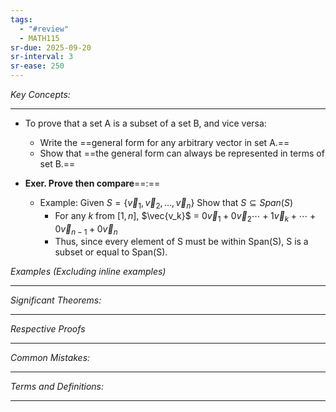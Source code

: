 ```yaml
---
tags:
  - "#review"
  - MATH115
sr-due: 2025-09-20
sr-interval: 3
sr-ease: 250
---
```

*Key Concepts:*
___

- To prove that a set A is a subset of a set B, and vice versa:
	- Write the ==general form for any arbitrary vector in set A.==
	- Show that ==the general form can always be represented in terms of set B.==

- **Exer. Prove then compare**==:==
	- Example: Given $S = \{\vec{v}_{1}, \vec{v}_{2}, \ldots, \vec{v}_{n}\}$ Show that $S \subseteq Span(S)$
		- For any $k$ from $[1, n]$, $\vec{v_k}$ = $0\vec{v}_{1}+0\vec{v}_{2}\cdots+1\vec{v}_{k}+\cdots+0\vec{v}_{n-1} + 0\vec{v}_n$
		- Thus, since every element of S must be within Span(S), S is a subset or equal to Span(S).

*Examples (Excluding inline examples)* 
___

*Significant Theorems:*
___

*Respective Proofs*
___

*Common Mistakes:*
___

*Terms and Definitions:*
___

